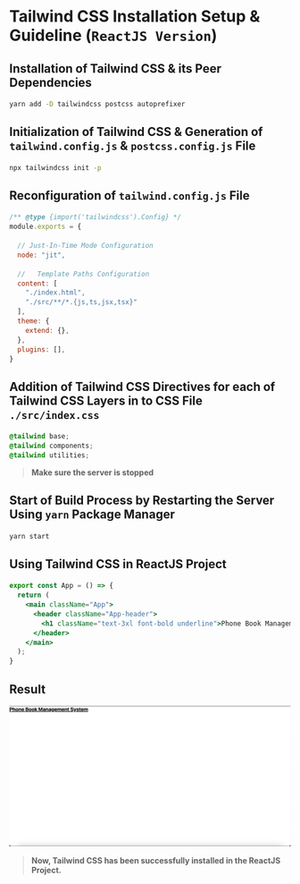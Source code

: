 # Tailwind CSS Installation Setup & Guideline (`ReactJS Version`)

## Installation of Tailwind CSS & its Peer Dependencies

```sh
yarn add -D tailwindcss postcss autoprefixer
```

## Initialization of Tailwind CSS & Generation of `tailwind.config.js` & `postcss.config.js` File

```sh
npx tailwindcss init -p
```

## Reconfiguration of `tailwind.config.js` File

```js
/** @type {import('tailwindcss').Config} */
module.exports = {
  
  // Just-In-Time Mode Configuration
  node: "jit",
  
  //   Template Paths Configuration
  content: [
    "./index.html",
    "./src/**/*.{js,ts,jsx,tsx}"
  ],
  theme: {
    extend: {},
  },
  plugins: [],
}
```

## Addition of Tailwind CSS Directives for each of Tailwind CSS Layers in to CSS File `./src/index.css`

```css
@tailwind base;
@tailwind components;
@tailwind utilities;
```

> **Make sure the server is stopped**

## Start of Build Process by Restarting the Server Using `yarn` Package Manager

```sh
yarn start
```

## Using Tailwind CSS in ReactJS Project

```jsx
export const App = () => {
  return (
    <main className="App">
      <header className="App-header">
        <h1 className="text-3xl font-bold underline">Phone Book Management System</h1>
      </header>
    </main>
  );
}
```

## Result

![Website after Applying Tailwind CSS](/documentation/images/Applying-TWCSS.png)

> **Now, Tailwind CSS has been successfully installed in the ReactJS Project.**